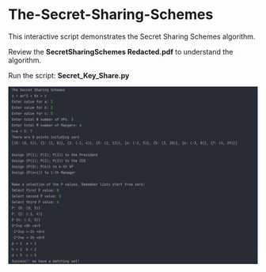 # The-Secret-Sharing-Schemes

This interactive script demonstrates the Secret Sharing Schemes algorithm.

Review the **SecretSharingSchemes Redacted.pdf** to understand the algorithm. 

Run the script: **Secret_Key_Share.py**

![alt text](https://github.com/Nishaant215/The-Secret-Sharing-Schemes/blob/main/Secret%20Key%20Sharing.jpg)
